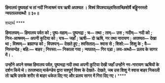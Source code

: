 **हिमालयं पुष्पवहां च तां नदीं** **निजाश्रमं यत्र ऋषी अपश्यत ।** **विश्वं विपश्यञ्छ्वसिताच्छिशोर्वै** **बहिॢनरस्तो न्यपतल्लयाब्धौ ॥ ३०॥** 

शब्दार्थ **** 

**हिमालयम्—** **हिमालय पर्वत को** **; पुष्प-वहाम्—** **पुष्पभद्रा** **; च—** **तथा** **; ताम्—** **उस** **; नदीम्—** **नदी को** **; निज-आश्रमम्—** **अपनी कुटिया को** **; यत्र—** **जहाँ** **; ऋषी—** **दो ऋषि, नर तथा नारायण** **; अपश्यत—** **देखा था** **; विश्वम्—** **ब्रह्माण्ड को** **;** **विपश्यन्—** **देखते हुए** **; श्वसितात्—** **श्वास से** **; शिशो:—** **शिशु के** **; वै—** **निस्सन्देह** **; बहि:—** **बाहर** **; निरस्त:—** **निकाला गया** **;** **न्यपतत्—** **गिर पड़ा** **; लय-अब्धौ—** **प्रलय के सागर में।** **.** 

**उन्होंने अपने समक्ष हिमालय पर्वत, पुष्पभद्रा नदी तथा अपनी कुटिया देखी जहाँ उन्होंने** **नर-नारायण ऋषियों के दर्शन किये थे। तत्पश्चात् मार्कण्डेय द्वारा सश्पूर्ण विश्व के देखते-** **देखते, जब उस शिशु ने श्वास बाहर निकाली तो ऋषि उसके शरीर से बाहर धकेल दिए गए** **और प्रलय सागर में गिरा दिए गए।** **** 